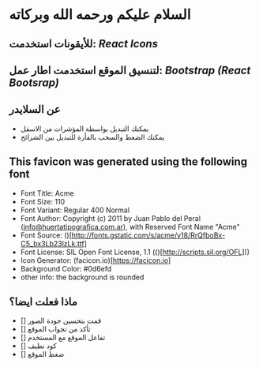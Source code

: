 # السلام عليكم ورحمه الله وبركاته

## للأيقونات استخدمت: *React Icons*

## لتنسيق الموقع استخدمت اطار عمل: *Bootstrap (React Bootsrap)*

## عن السلايدر

- يمكنك التبديل بواسطة المؤشرات من الاسفل
- يمكنك الضغط والسحب بالفأرة للتبديل بين الشرائح

## This favicon was generated using the following font

- Font Title: Acme
- Font Size: 110
- Font Variant: Regular 400 Normal
- Font Author: Copyright (c) 2011 by Juan Pablo del Peral (info@huertatipografica.com.ar), with Reserved Font Name "Acme"
- Font Source: ()[http://fonts.gstatic.com/s/acme/v18/RrQfboBx-C5_bx3Lb23lzLk.ttf]
- Font License: SIL Open Font License, 1.1 (()[http://scripts.sil.org/OFL]))
- Icon Generator: (facicon.io)[https://facicon.io]
- Background Color: #0d6efd
- other info: the background is rounded


## ماذا فعلت ايضا؟

- [] قمت بتحسين جودة الصور
- [] تأكد من تجواب الموقع
- [] تفاعل الموقع مع المستخدم
- [] كود نظيف
- [] ضغط الموقع
